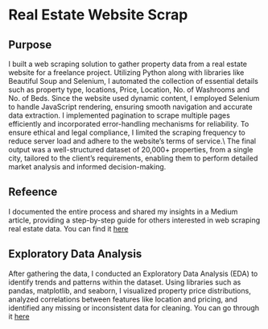 # Real Estate Website Scrap

## Purpose 

I built a web scraping solution to gather property data from a real estate website for a freelance project. Utilizing Python along with libraries like Beautiful Soup and Selenium, I automated the collection of essential details such as property type, locations, Price, Location, No. of Washrooms and No. of Beds. Since the website used dynamic content, I employed Selenium to handle JavaScript rendering, ensuring smooth navigation and accurate data extraction. I implemented pagination to scrape multiple pages efficiently and incorporated error-handling mechanisms for reliability. To ensure ethical and legal compliance, I limited the scraping frequency to reduce server load and adhere to the website’s terms of service.\ The final output was a well-structured dataset of 20,000+ properties, from a single city, tailored to the client’s requirements, enabling them to perform detailed market analysis and informed decision-making.

## Refeence 
I documented the entire process and shared my insights in a Medium article, providing a step-by-step guide for others interested in web scraping real estate data. You can find it [here](https://medium.com/@sherafgunmetla/web-scraping-exploratory-data-analysis-of-real-estate-rents-part-1-6adc8b8dc1d3)

## Exploratory Data Analysis 

After gathering the data, I conducted an Exploratory Data Analysis (EDA) to identify trends and patterns within the dataset. Using libraries such as pandas, matplotlib, and seaborn, I visualized property price distributions, analyzed correlations between features like location and pricing, and identified any missing or inconsistent data for cleaning. You can go through it [here](https://medium.com/@sherafgunmetla/web-scraping-exploratory-data-analysis-of-real-estate-rents-using-python-part-2-8aa277c95d02)
